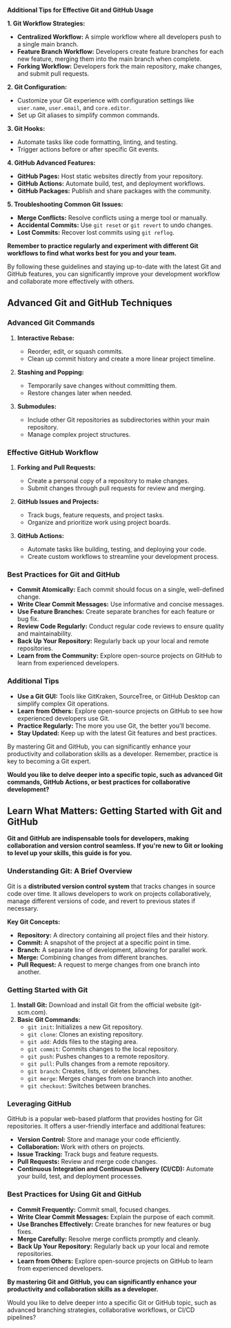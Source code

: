 **Additional Tips for Effective Git and GitHub Usage**

**1. Git Workflow Strategies:**
   * **Centralized Workflow:** A simple workflow where all developers push to a single main branch.
   * **Feature Branch Workflow:** Developers create feature branches for each new feature, merging them into the main branch when complete.
   * **Forking Workflow:** Developers fork the main repository, make changes, and submit pull requests.

**2. Git Configuration:**
   * Customize your Git experience with configuration settings like `user.name`, `user.email`, and `core.editor`.
   * Set up Git aliases to simplify common commands.

**3. Git Hooks:**
   * Automate tasks like code formatting, linting, and testing.
   * Trigger actions before or after specific Git events.

**4. GitHub Advanced Features:**
   * **GitHub Pages:** Host static websites directly from your repository.
   * **GitHub Actions:** Automate build, test, and deployment workflows.
   * **GitHub Packages:** Publish and share packages with the community.

**5. Troubleshooting Common Git Issues:**
   * **Merge Conflicts:** Resolve conflicts using a merge tool or manually.
   * **Accidental Commits:** Use `git reset` or `git revert` to undo changes.
   * **Lost Commits:** Recover lost commits using `git reflog`.

**Remember to practice regularly and experiment with different Git workflows to find what works best for you and your team.**

By following these guidelines and staying up-to-date with the latest Git and GitHub features, you can significantly improve your development workflow and collaborate more effectively with others.

## Advanced Git and GitHub Techniques

### Advanced Git Commands

1. **Interactive Rebase:**
   * Reorder, edit, or squash commits.
   * Clean up commit history and create a more linear project timeline.

2. **Stashing and Popping:**
   * Temporarily save changes without committing them.
   * Restore changes later when needed.

3. **Submodules:**
   * Include other Git repositories as subdirectories within your main repository.
   * Manage complex project structures.

### Effective GitHub Workflow

1. **Forking and Pull Requests:**
   * Create a personal copy of a repository to make changes.
   * Submit changes through pull requests for review and merging.

2. **GitHub Issues and Projects:**
   * Track bugs, feature requests, and project tasks.
   * Organize and prioritize work using project boards.

3. **GitHub Actions:**
   * Automate tasks like building, testing, and deploying your code.
   * Create custom workflows to streamline your development process.

### Best Practices for Git and GitHub

* **Commit Atomically:** Each commit should focus on a single, well-defined change.
* **Write Clear Commit Messages:** Use informative and concise messages.
* **Use Feature Branches:** Create separate branches for each feature or bug fix.
* **Review Code Regularly:** Conduct regular code reviews to ensure quality and maintainability.
* **Back Up Your Repository:** Regularly back up your local and remote repositories.
* **Learn from the Community:** Explore open-source projects on GitHub to learn from experienced developers.

### Additional Tips

* **Use a Git GUI:** Tools like GitKraken, SourceTree, or GitHub Desktop can simplify complex Git operations.
* **Learn from Others:** Explore open-source projects on GitHub to see how experienced developers use Git.
* **Practice Regularly:** The more you use Git, the better you'll become.
* **Stay Updated:** Keep up with the latest Git features and best practices.

By mastering Git and GitHub, you can significantly enhance your productivity and collaboration skills as a developer. Remember, practice is key to becoming a Git expert.

**Would you like to delve deeper into a specific topic, such as advanced Git commands, GitHub Actions, or best practices for collaborative development?**
## Learn What Matters: Getting Started with Git and GitHub

**Git and GitHub are indispensable tools for developers, making collaboration and version control seamless. If you're new to Git or looking to level up your skills, this guide is for you.**

### Understanding Git: A Brief Overview

Git is a **distributed version control system** that tracks changes in source code over time. It allows developers to work on projects collaboratively, manage different versions of code, and revert to previous states if necessary.

**Key Git Concepts:**

* **Repository:** A directory containing all project files and their history.
* **Commit:** A snapshot of the project at a specific point in time.
* **Branch:** A separate line of development, allowing for parallel work.
* **Merge:** Combining changes from different branches.
* **Pull Request:** A request to merge changes from one branch into another.

### Getting Started with Git

1. **Install Git:** Download and install Git from the official website (git-scm.com).
2. **Basic Git Commands:**
   * `git init`: Initializes a new Git repository.
   * `git clone`: Clones an existing repository.
   * `git add`: Adds files to the staging area.
   * `git commit`: Commits changes to the local repository.
   * `git push`: Pushes changes to a remote repository.
   * `git pull`: Pulls changes from a remote repository.
   * `git branch`: Creates, lists, or deletes branches.
   * `git merge`: Merges changes from one branch into another.
   * `git checkout`: Switches between branches.

### Leveraging GitHub

GitHub is a popular web-based platform that provides hosting for Git repositories. It offers a user-friendly interface and additional features:

* **Version Control:** Store and manage your code efficiently.
* **Collaboration:** Work with others on projects.
* **Issue Tracking:** Track bugs and feature requests.
* **Pull Requests:** Review and merge code changes.
* **Continuous Integration and Continuous Delivery (CI/CD):** Automate your build, test, and deployment processes.

### Best Practices for Using Git and GitHub

* **Commit Frequently:** Commit small, focused changes.
* **Write Clear Commit Messages:** Explain the purpose of each commit.
* **Use Branches Effectively:** Create branches for new features or bug fixes.
* **Merge Carefully:** Resolve merge conflicts promptly and cleanly.
* **Back Up Your Repository:** Regularly back up your local and remote repositories.
* **Learn from Others:** Explore open-source projects on GitHub to learn from experienced developers.

**By mastering Git and GitHub, you can significantly enhance your productivity and collaboration skills as a developer.** 

Would you like to delve deeper into a specific Git or GitHub topic, such as advanced branching strategies, collaborative workflows, or CI/CD pipelines?
